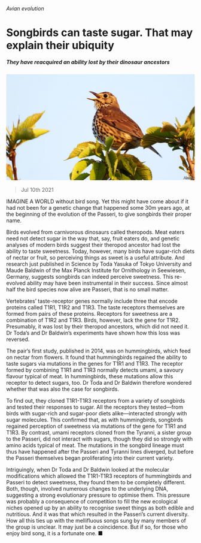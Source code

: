 ###### Avian evolution

# Songbirds can taste sugar. That may explain their ubiquity 

##### They have reacquired an ability lost by their dinosaur ancestors 

![image](images/20210710_STP002_0.jpg) 

> Jul 10th 2021 

IMAGINE A WORLD without bird song. Yet this might have come about if it had not been for a genetic change that happened some 30m years ago, at the beginning of the evolution of the Passeri, to give songbirds their proper name.

Birds evolved from carnivorous dinosaurs called theropods. Meat eaters need not detect sugar in the way that, say, fruit eaters do, and genetic analyses of modern birds suggest their theropod ancestor had lost the ability to taste sweetness. Today, however, many birds have sugar-rich diets of nectar or fruit, so perceiving things as sweet is a useful attribute. And research just published in Science by Toda Yasuka of Tokyo University and Maude Baldwin of the Max Planck Institute for Ornithology in Seewiesen, Germany, suggests songbirds can indeed perceive sweetness. This re-evolved ability may have been instrumental in their success. Since almost half the bird species now alive are Passeri, that is no small matter.


Vertebrates’ taste-receptor genes normally include three that encode proteins called T1R1, T1R2 and T1R3. The taste receptors themselves are formed from pairs of these proteins. Receptors for sweetness are a combination of T1R2 and T1R3. Birds, however, lack the gene for T1R2. Presumably, it was lost by their theropod ancestors, which did not need it. Dr Toda’s and Dr Baldwin’s experiments have shown how this loss was reversed.

The pair’s first study, published in 2014, was on hummingbirds, which feed on nectar from flowers. It found that hummingbirds regained the ability to taste sugars via mutations in the genes for T1R1 and T1R3. The receptor formed by combining T1R1 and T1R3 normally detects umami, a savoury flavour typical of meat. In hummingbirds, these mutations allow this receptor to detect sugars, too. Dr Toda and Dr Baldwin therefore wondered whether that was also the case for songbirds.

To find out, they cloned T1R1-T1R3 receptors from a variety of songbirds and tested their responses to sugar. All the receptors they tested—from birds with sugar-rich and sugar-poor diets alike—interacted strongly with sugar molecules. This confirmed that, as with hummingbirds, songbirds regained perception of sweetness via mutations of the gene for T1R1 and T1R3. By contrast, umami receptors cloned from the Tyranni, a sister group to the Passeri, did not interact with sugars, though they did so strongly with amino acids typical of meat. The mutations in the songbird lineage must thus have happened after the Passeri and Tyranni lines diverged, but before the Passeri themselves began proliferating into their current variety.

Intriguingly, when Dr Toda and Dr Baldwin looked at the molecular modifications which allowed the T1R1-T1R3 receptors of hummingbirds and Passeri to detect sweetness, they found them to be completely different. Both, though, involved numerous changes to the underlying DNA, suggesting a strong evolutionary pressure to optimise them. This pressure was probably a consequence of competition to fill the new ecological niches opened up by an ability to recognise sweet things as both edible and nutritious. And it was that which resulted in the Passeri’s current diversity. How all this ties up with the mellifluous songs sung by many members of the group is unclear. It may just be a coincidence. But if so, for those who enjoy bird song, it is a fortunate one. ■

